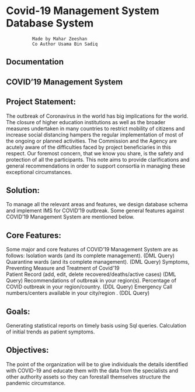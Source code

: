 # Covid-19 Management System Database System
              Made by Mahar Zeeshan
              Co Author Usama Bin Sadiq
        
        
## Documentation
## COVID’19 Management System

## Project Statement:
The outbreak of Coronavirus in the world has big implications for the world. The closure of higher education institutions as well as the broader measures undertaken in many countries to restrict mobility of citizens and increase social distancing hampers the regular implementation of most of the ongoing or planned activities. The Commission and the Agency are acutely aware of the difficulties faced by project beneficiaries in this respect. Our foremost concern, that we know you share, is the safety and protection of all the participants. This note aims to provide clarifications and general recommendations in order to support consortia in managing these exceptional circumstances.

## Solution:
To manage all the relevant areas and features, we design database schema and implement IMS for COVID’19 outbreak. Some general features against COVID’19 Management System are mentioned below. 

## Core Features:
Some major and core features of COVID’19 Management System are as follows:
Isolation wards (and its complete management).                (DML Query)
Quarantine wards (and its complete management).		(DML Query)
Symptoms, Preventing Measure and Treatment of Covid'19	
Patient Record (add, edit, delete recovered/deaths/active cases)	(DML Query)
Recommendations of outbreak in your region(s).
Percentage of COVID outbreak in your region/country.		(DDL Query)
Emergency Call numbers/centers available in your city/region .   (DDL Query)

## Goals:
Generating statistical reports on timely basis using Sql queries.
Calculation of initial trends as patient symptoms.

## Objectives:
The point of the organization will be to give individuals the details identified with COVID-19 and educate them with the data from the specialists and other authority assets so they can forestall themselves structure the pandemic circumstance.


